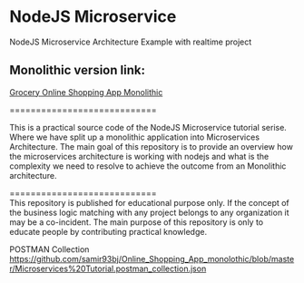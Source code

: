 # NodeJS Microservice
NodeJS Microservice Architecture Example with realtime project


## Monolithic version link:

[Grocery Online Shopping App Monolithic](https://github.com/samir93bj/Online_Shopping_App_monolothic)

============================

This is a practical source code of the NodeJS Microservice tutorial serise. Where we have split up a monolithic application into Microservices Architecture. The main goal of this repository is to provide an overview how the microservices architecture is working with nodejs and what is the complexity we need to resolve to achieve the outcome from an Monolithic architecture. 


============================
</br>
This repository is published for educational purpose only. If the concept of the business logic matching with any project belongs to any organization it may be a co-incident. The main purpose of this repository is only to educate people by contributing practical knowledge.
</br>

POSTMAN Collection
</br>
https://github.com/samir93bj/Online_Shopping_App_monolothic/blob/master/Microservices%20Tutorial.postman_collection.json